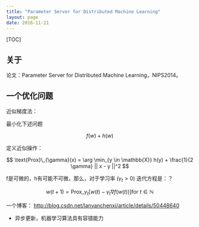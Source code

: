 ```yaml
---
title: "Parameter Server for Distributed Machine Learning"
layout: page
date: 2016-11-21
---
```

[TOC]

## 关于
论文：Parameter Server for Distributed Machine Learning，NIPS2014。

## 一个优化问题
近似梯度法：

最小化下述问题

$$
f(w) + h(w)
$$

定义近似操作：

$$
\text{Prox}\_{\gamma}(x) = \arg \min_{y \in \mathbb{X}} h(y) + \frac{1}{2 \gamma} || x - y ||^2
$$

f是可微的，h有可能不可微，那么，对于学习率 $(\gamma_t > 0)$ 迭代方程是：？

$$
w(t + 1) = \text{Prox}\_{\gamma_t} [w(t) - \gamma_t \nabla f(w(t))]  \text{for } t \in \mathbb{N}
$$

一个博客： <http://blog.csdn.net/lanyanchenxi/article/details/50448640>


- 异步更新，机器学习算法具有容错能力
